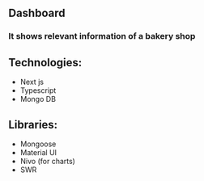 ## Dashboard
### It shows relevant information of a bakery shop

## Technologies:

- Next js
- Typescript
- Mongo DB

## Libraries:

- Mongoose
- Material UI
- Nivo (for charts)
- SWR
